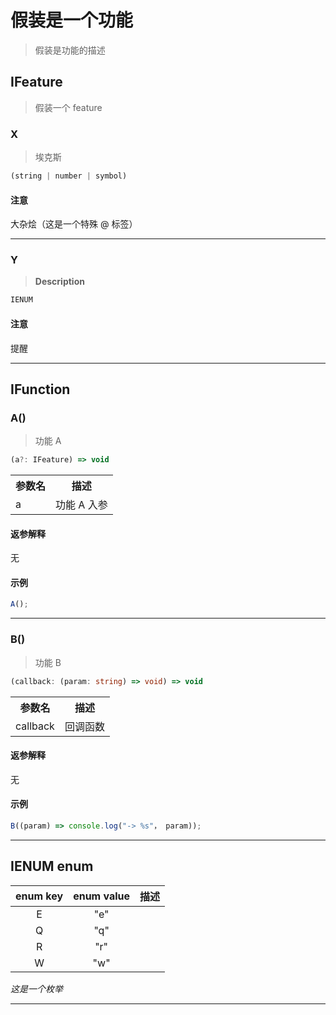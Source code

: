 # 假装是一个功能

> 假装是功能的描述

## IFeature

> 假装一个 feature

### X
> 埃克斯

```ts
(string | number | symbol)
```

#### 注意

大杂烩（这是一个特殊 @ 标签）

---

### Y
> <b>Description</b>

```ts
IENUM
```

#### 注意

提醒

---

## IFunction

### A()
> 功能 A

```ts
(a?: IFeature) => void
```
<table>
<tr>
<th>参数名</th>
<th>描述</th>
</tr>
<tr>
<td>a</td>
<td>功能 A 入参</td>
</tr>
</table>

#### 返参解释

无

#### 示例

```ts
A();
```

---

### B()
> 功能 B

```ts
(callback: (param: string) => void) => void
```
<table>
<tr>
<th>参数名</th>
<th>描述</th>
</tr>
<tr>
<td>callback</td>
<td>回调函数</td>
</tr>
</table>

#### 返参解释

无

#### 示例

```ts
B((param) => console.log("-> %s"， param));
```

---

## IENUM enum

| enum key | enum value | 描述 |
| :----: | :----: | ------ |
| E | "e" |  |
| Q | "q" |  |
| R | "r" |  |
| W | "w" |  |

*这是一个枚举*

---

